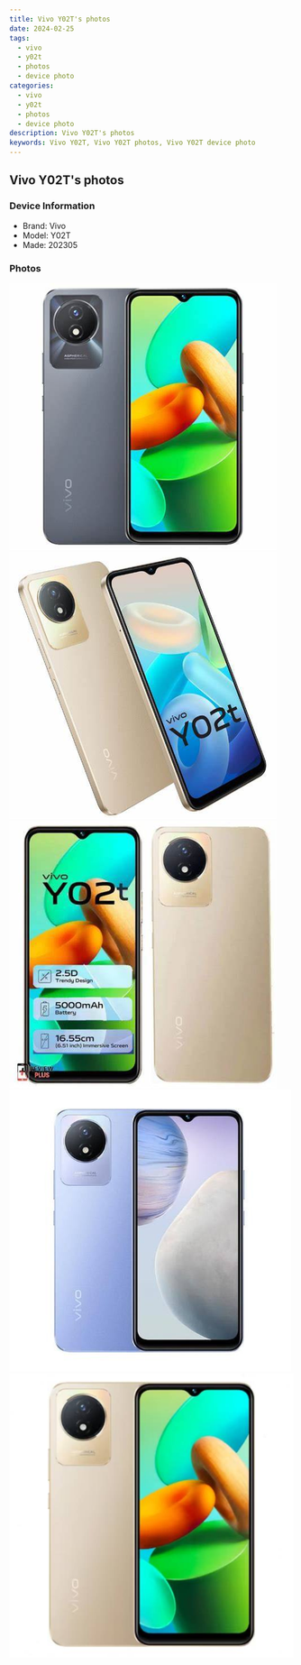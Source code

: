 ```yaml
---
title: Vivo Y02T's photos
date: 2024-02-25
tags: 
  - vivo
  - y02t
  - photos
  - device photo
categories: 
  - vivo
  - y02t
  - photos
  - device photo
description: Vivo Y02T's photos
keywords: Vivo Y02T, Vivo Y02T photos, Vivo Y02T device photo
---
```


## Vivo Y02T's photos

### Device Information

- Brand: Vivo
- Model: Y02T
- Made: 202305

### Photos

![/images/best-assets/devices/vivo/vivo-y02t/1.jpg](/images/best-assets/devices/vivo/vivo-y02t/1.jpg)
![/images/best-assets/devices/vivo/vivo-y02t/2.jpg](/images/best-assets/devices/vivo/vivo-y02t/2.jpg)
![/images/best-assets/devices/vivo/vivo-y02t/3.jpg](/images/best-assets/devices/vivo/vivo-y02t/3.jpg)
![/images/best-assets/devices/vivo/vivo-y02t/4.jpg](/images/best-assets/devices/vivo/vivo-y02t/4.jpg)
![/images/best-assets/devices/vivo/vivo-y02t/5.jpg](/images/best-assets/devices/vivo/vivo-y02t/5.jpg)
